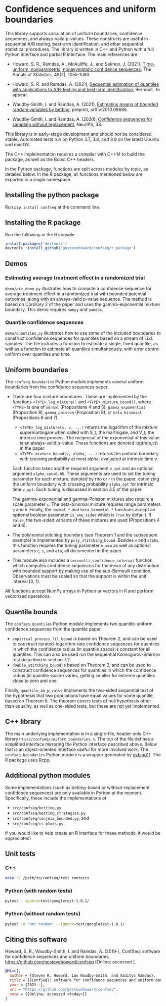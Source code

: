 # Confidence sequences and uniform boundaries

This library supports calculation of uniform boundaries, confidence sequences,
and always-valid p-values. These constructs are useful in sequential A/B
testing, best-arm identification, and other sequential statistical
procedures. The library is written in C++ and Python with a full Python interface and 
partial R interface. The main references are

- Howard, S. R., Ramdas, A., McAuliffe, J., and Sekhon, J. (2021), [Time-uniform,
nonparametric, nonasymptotic confidence 
sequences](https://arxiv.org/abs/1810.08240), The Annals of Statistics, 49(2), 
1055-1080.

- Howard, S. R. and Ramdas, A. (2021), [Sequential estimation of quantiles with
applications to A/B-testing and best-arm
identification](https://arxiv.org/abs/1906.09712), Bernoulli, to appear.

- Waudby-Smith, I. and Ramdas, A. (2021), [Estimating means of bounded random
variables by betting](https://arxiv.org/pdf/2010.09686.pdf), preprint,
arXiv:2010.09686.

- Waudby-Smith, I. and Ramdas, A. (2020), [Confidence sequences for sampling
without replacement](https://arxiv.org/pdf/2006.04347.pdf), NeurIPS, 33.

This library is in early-stage development and should not be considered
stable. Automated tests run on Python 3.7, 3.8, and 3.9 on the latest 
Ubuntu and macOS.

The C++ implementation requires a compiler with C++14 to build
the package, as well as the Boost C++ headers.

In the Python package, functions are split across modules by topic, as detailed
below. In the R package, all functions mentioned below are exported in a single
namespace.

## Installing the python package

Run `pip install confseq` at the command line.

## Installing the R package

Run the following in the R console:

```R
install.packages('devtools')
devtools::install_github('gostevehoward/confseq/r_package')
```

## Demos

### Estimating average treatment effect in a randomized trial

`demo/ate_demo.py` illustrates how to compute a confidence sequence for average
treatment effect in a randomized trial with bounded potential outcomes, along
with an always-valid p-value sequence. The method is based on Corollary 2 of the
paper and uses the gamma-exponential mixture boundary. This demo requires
`numpy` and `pandas`.

### Quantile confidence sequences

`demo/quantiles.py` illustrates how to use some of the included boundaries to
construct confidence sequences for quantiles based on a stream of
i.i.d. samples. The file includes a function to estimate a single, fixed
quantile, as well as a function to estimate all quantiles simultaneously, with
error control uniform over quantiles and time.

## Uniform boundaries

The `confseq.boundaries` Python module implements several uniform boundaries
from the confidence sequences paper.

* There are four mixture boundaries. These are implemented by the functions
  `<TYPE>_log_mixture()` and `<TYPE>_mixture_bound()`, where `<TYPE>` is one of
  `normal` (Propositions 4 and 5), `gamma_exponential` (Proposition 8),
  `gamma_poisson` (Proposition 9), or `beta_binomial` (Propositions 6 and 7).
    * `<TYPE>_log_mixture(s, v, ...)` returns the logarithm of the mixture
      supermartingale when called with S\_t, the martingale, and V\_t, the
      intrinsic time process. The reciprocal of the exponential of this value is
      an always-valid p-value. These functions are denoted log(m(s,v)) in the
      paper.
    * `<TYPE>_mixture_bound(v, alpha, ...)` returns the uniform boundary with
      crossing probability at most alpha, evaluated at intrinsic time v.

    Each function takes another required argument `v_opt` and an optional
    argument `alpha_opt=0.05`. These arguments are used to set the tuning
    parameter for each mixture, denoted by rho or r in the paper, optimizing the
    uniform boundary with crossing probability `alpha_opt` for intrinsic time
    `v_opt`. Such tuning is discussed in section 3.5 of the paper.

    The gamma-exponential and gamma-Poisson mixtures also require a scale
    parameter `c`. The beta-binomial mixture requires range parameters `g` and
    `h`. Finally, the `normal_*` and `beta_binomial_*` functions accept an
    optional boolean parameter `is_one_sided` which is `True` by default. If
    `False`, the two-sided variants of these mixtures are used (Propositions 4
    and 6).
* The polynomial stitching boundary (see Theorem 1 and the subsequent example)
  is implemented by `poly_stitching_bound`. Besides `v` and `alpha`, this
  function requires the tuning parameter `v_min` as well as optional parameters
  `c`, `s`, and `eta`, all documented in the paper.
* This module also includes a `bernoulli_confidence_interval` function which
  computes confidence sequences for the mean of any distribution with bounded
  support by making use of the sub-Bernoulli condition. Observations must be
  scaled so that the support is within the unit interval [0, 1].

All functions accept NumPy arrays in Python or vectors in R and perform
vectorized operations.

## Quantile bounds

The `confseq.quantiles` Python module implements two quantile-uniform confidence
sequences from the quantile paper.

* `empirical_process_lil_bound` is based on Theorem 2, and can be used to
  construct iterated-logarithm-rate confidence sequences for quantiles in which
  the confidence radius (in quantile space) is constant for all quantiles. This
  can also be used run the sequential Kolmogorov-Smirnov test described in
  section 7.2.
* `double_stitching_bound` is based on Theorem 3, and can be used to construct
  confidence sequences for quantiles in which the confidence radius (in quantile
  space) varies, getting smaller for extreme quantiles close to zero and one.

Finally, `quantile_ab_p_value` implements the two-sided sequential test of the
hypothesis that two populations have equal values for some quantile, based on
Theorem 5. The theorem covers tests of null hypothesis other than equality, as
well as one-sided tests, but these are not yet implemented.

## C++ library

The main underlying implementation is in a single-file, header-only C++ library in
`src/confseq/uniform_boundaries.h`. The top of the file defines a simplified
interface mirroring the Python interface described above. Below that is an
object-oriented interface useful for more involved work. The
`confseq.boundaries` Python module is a wrapper generated by
[pybind11](https://github.com/pybind/pybind11). The R package uses
[Rcpp](http://www.rcpp.org).

## Additional python modules

Some implementations (such as betting-based or without-replacement confidence
sequences) are only available in Python at the moment. Specifically, these
include the implementations of
* `src/confseq/betting.py`
* `src/confseq/betting_strategies.py`
* `src/confseq/conjmix_bounded.py`, and
* `src/confseq/cs_plots.py`.

If you would like to help create an R interface for these methods,
it would be appreciated!

## Unit tests

### C++

```bash
make -C /path/to/confseq/test runtests
```

### Python (with random tests)

```bash 
pytest --ignore=test/googletest-1.8.1/
```

### Python (without random tests)

```bash
pytest -m "not random" --ignore=test/googletest-1.8.1/
```

## Citing this software

Howard, S. R., Waudby-Smith, I. and Ramdas, A. (2019-), ConfSeq: software for confidence
sequences and uniform boundaries, https://github.com/gostevehoward/confseq
[Online; accessed <today>].

```bibtex
@Misc{,
  author = {Steven R. Howard, Ian Waudby-Smith, and Aaditya Ramdas},
  title = {{ConfSeq}: software for confidence sequences and uniform boundaries},
  year = {2021--},
  url = "https://github.com/gostevehoward/confseq",
  note = {[Online; accessed <today>]}
}
```
